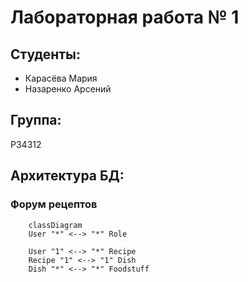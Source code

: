# Лабораторная работа № 1

## Студенты:
- Карасёва Мария
- Назаренко Арсений

## Группа:
P34312

## Архитектура БД:
### Форум рецептов
```mermaid
	classDiagram
	User "*" <--> "*" Role

	User "1" <--> "*" Recipe
	Recipe "1" <--> "1" Dish
	Dish "*" <--> "*" Foodstuff
```
